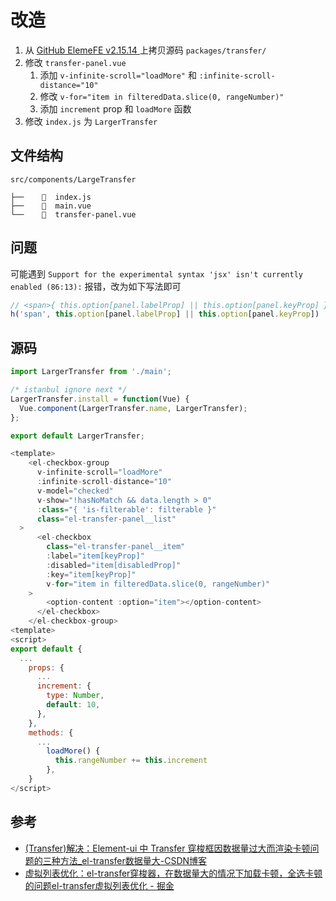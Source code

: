 # 改造
1. 从  [GitHub ElemeFE v2.15.14 ](https://github.com/ElemeFE/element/blob/v2.15.14/packages/transfer/src/main.vue) 上拷贝源码 `packages/transfer/`
2. 修改 `transfer-panel.vue`
	1. 添加 `v-infinite-scroll="loadMore"` 和 `:infinite-scroll-distance="10"`
	2. 修改 `v-for="item in filteredData.slice(0, rangeNumber)"`
	3. 添加 `increment` prop 和 `loadMore` 函数
3. 修改 `index.js` 为 `LargerTransfer`
## 文件结构
```shell
src/components/LargeTransfer

├──      index.js
├──    ﵂  main.vue  
└──    ﵂  transfer-panel.vue 
```
## 问题
可能遇到 `Support for the experimental syntax 'jsx' isn't currently enabled (86:13):` 报错，改为如下写法即可
```javascript title:transfer-panel.vue
// <span>{ this.option[panel.labelProp] || this.option[panel.keyProp] }</span>
h('span', this.option[panel.labelProp] || this.option[panel.keyProp])
```
## 源码

```javascript title:index.js
import LargerTransfer from './main';

/* istanbul ignore next */
LargerTransfer.install = function(Vue) {
  Vue.component(LargerTransfer.name, LargerTransfer);
};

export default LargerTransfer;
```
```javascript title:transfer-panel.vue
<template>
	<el-checkbox-group
	  v-infinite-scroll="loadMore"
	  :infinite-scroll-distance="10"
	  v-model="checked"
	  v-show="!hasNoMatch && data.length > 0"
	  :class="{ 'is-filterable': filterable }"
	  class="el-transfer-panel__list"
  >	
	  <el-checkbox
	    class="el-transfer-panel__item"
	    :label="item[keyProp]"
	    :disabled="item[disabledProp]"
	    :key="item[keyProp]"
	    v-for="item in filteredData.slice(0, rangeNumber)"
    >	
	    <option-content :option="item"></option-content>
	  </el-checkbox>
	</el-checkbox-group>
<template>
<script>
export default {
  ...
	props: {
	  ...
	  increment: {
	    type: Number,
	    default: 10,
	  },
	},
	methods: {
	  ...
		loadMore() {
		  this.rangeNumber += this.increment
		},
	}
</script>
```

## 参考
* [(Transfer)解决：Element-ui 中 Transfer 穿梭框因数据量过大而渲染卡顿问题的三种方法\_el-transfer数据量大-CSDN博客](https://blog.csdn.net/weixin_43405300/article/details/137335363)
* [虚拟列表优化：el-transfer穿梭器，在数据量大的情况下加载卡顿，全选卡顿的问题el-transfer虚拟列表优化 - 掘金](https://juejin.cn/post/7406147685303009316)